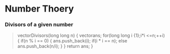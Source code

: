 # Number Thoery 
### Divisors of a given number
>vector<long long >Divisors(long long n)
{
    vector<long long>ans;
    for(long long i {1};i*i <=n;++i)
    {
        if(n % i == 0)
        {
            ans.push_back(i);
            if(i * i == n);
            else
                ans.push_back(n/i);
        }
    }
    return ans;
>}
